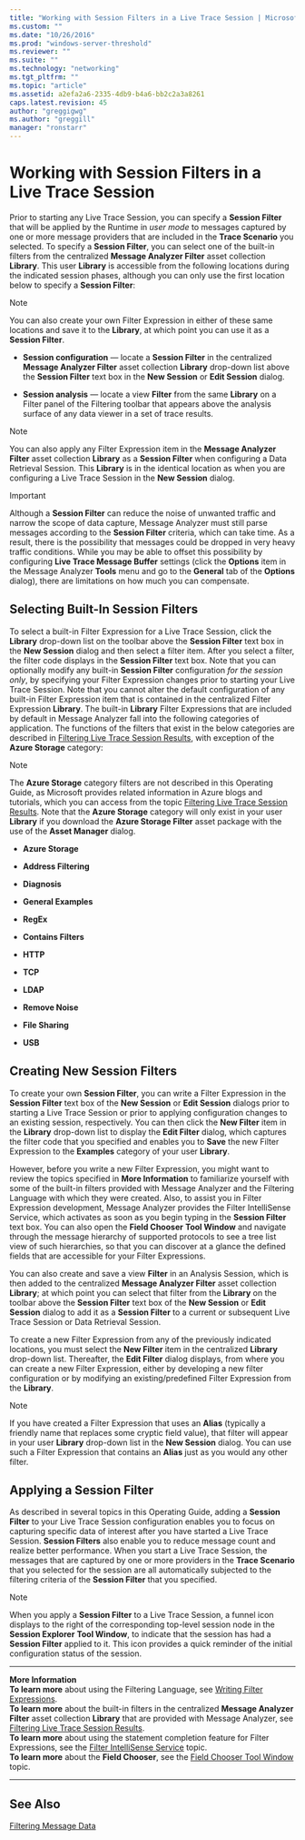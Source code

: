 ```yaml
---
title: "Working with Session Filters in a Live Trace Session | Microsoft Docs"
ms.custom: ""
ms.date: "10/26/2016"
ms.prod: "windows-server-threshold"
ms.reviewer: ""
ms.suite: ""
ms.technology: "networking"
ms.tgt_pltfrm: ""
ms.topic: "article"
ms.assetid: a2efa2a6-2335-4db9-b4a6-bb2c2a3a8261
caps.latest.revision: 45
author: "greggigwg"
ms.author: "greggill"
manager: "ronstarr"
---
```


# Working with Session Filters in a Live Trace Session

Prior to starting any Live Trace Session, you can specify a **Session Filter** that will be applied by the Runtime in *user mode* to messages captured by one or more message providers that are included in the **Trace Scenario** you selected. To specify a **Session Filter**, you can select one of the built-in filters from the centralized **Message Analyzer Filter** asset collection **Library**. This user **Library** is accessible from the following locations during the indicated session phases, although you can  only use the first location below to specify a **Session Filter**:  
  
> [!NOTE]
>  You can also create your own Filter Expression in either of these same locations and save it to the **Library**, at which point you can use it as a **Session Filter**.  
  
-   **Session configuration** — locate a **Session Filter** in the centralized **Message Analyzer Filter** asset collection **Library** drop-down list above the **Session Filter** text box in the **New Session** or **Edit Session** dialog.  
  
-   **Session analysis** — locate a  view **Filter** from the same **Library** on a Filter panel of the Filtering toolbar that appears above the analysis surface of any data viewer in a set of trace results.  
  
> [!NOTE]
>  You can also apply any Filter Expression item in the **Message Analyzer Filter** asset collection **Library** as a **Session Filter** when configuring a Data Retrieval Session. This **Library** is in the identical location as when you are configuring a Live Trace Session in the **New Session** dialog.  
  
> [!IMPORTANT]
>  Although a **Session Filter** can reduce the noise of unwanted traffic and narrow the scope of data capture, Message Analyzer must still parse messages according to the **Session Filter** criteria, which can take time. As a result, there is the possibility that messages could be dropped in very heavy traffic conditions. While you may be able to offset this possibility by configuring **Live Trace Message Buffer** settings (click the **Options** item in the Message Analyzer **Tools** menu and go to the **General** tab of the **Options** dialog), there are limitations on how much you can compensate.  
  
<a name="BKMK_SelectingSessionFilters"></a>   
## Selecting Built-In Session Filters  
 To select a built-in Filter Expression for a Live Trace Session, click the **Library** drop-down list on the toolbar above the **Session Filter** text box in the **New Session** dialog and then select a filter item. After you select a filter, the filter code displays in the **Session Filter** text box. Note that you can optionally modify any built-in **Session Filter** configuration *for the session only*, by specifying your Filter Expression changes prior to starting your Live Trace Session. Note that you cannot alter the default configuration of any built-in Filter Expression item that is contained in the centralized Filter Expression **Library**. The built-in **Library** Filter Expressions that are included by default in Message Analyzer fall into the following categories of application. The functions of the filters that exist in the below categories are described in [Filtering Live Trace Session Results](filtering-live-trace-session-results.md), with exception of the **Azure Storage** category:  
  
> [!NOTE]
>  The **Azure Storage** category filters are not described in this Operating Guide, as Microsoft provides related information in Azure blogs and tutorials, which you can access from the topic [Filtering Live Trace Session Results](filtering-live-trace-session-results.md). Note that the **Azure Storage** category will only exist in your user **Library** if you download the **Azure Storage Filter** asset package with the use of  the **Asset Manager** dialog.  
  
-   **Azure Storage**  
  
-   **Address Filtering**  
  
-   **Diagnosis**  
  
-   **General Examples**  
  
-   **RegEx**  
  
-   **Contains Filters**  
  
-   **HTTP**  
  
-   **TCP**  
  
-   **LDAP**  
  
-   **Remove Noise**  
  
-   **File Sharing**  
  
-   **USB**  
  
## Creating New Session Filters  

 To create your own **Session Filter**, you can write a Filter Expression in the **Session Filter** text box of the **New Session** or **Edit Session** dialogs prior to starting a Live Trace Session or prior to applying configuration changes to an existing session, respectively. You can then click the **New Filter** item in the **Library** drop-down list to display the **Edit Filter** dialog, which captures the filter code that you specified and enables you to **Save** the new Filter Expression to the **Examples** category of your user **Library**.  
  
 However, before you write a new Filter Expression, you might want to review the topics specified in **More Information** to familiarize yourself with some of the built-in filters provided with Message Analyzer and the Filtering Language with which they were created. Also, to assist you in Filter Expression development, Message Analyzer provides the Filter IntelliSense Service, which activates as soon as you begin typing in the **Session Filter** text box. You can also open the **Field Chooser** **Tool Window** and navigate through the message hierarchy of supported protocols to see a tree list view of such hierarchies, so that you can discover at a glance the defined fields that are accessible for your Filter Expressions.  
  
 You can also create and save a view **Filter** in an Analysis Session, which is then added to the centralized **Message Analyzer Filter** asset collection  **Library**; at which point you can select that filter from the **Library** on the toolbar above the **Session Filter** text box of the **New Session** or **Edit Session** dialog to add it as a **Session Filter** to a current or subsequent Live Trace Session or Data Retrieval Session.  
  
 To create a new Filter Expression from any of the previously indicated locations, you must select the **New Filter** item in the centralized **Library** drop-down list. Thereafter, the **Edit Filter** dialog displays, from where you can create a new Filter Expression, either by developing a new filter configuration or by modifying an existing/predefined Filter Expression from the **Library**.  
  
> [!NOTE]
>  If you have created a Filter Expression that uses an **Alias** (typically a friendly name that replaces some cryptic field value), that filter will appear in your user **Library** drop-down list in the  **New Session** dialog. You can use such a Filter Expression that contains an **Alias** just as you would any other filter.  
  
## Applying a Session Filter  

 As described in several topics in this Operating Guide, adding a **Session Filter** to your Live Trace Session configuration enables you to focus on capturing specific data of interest after you have started a Live Trace Session. **Session Filters** also enable you to reduce message count and realize better performance. When you start a Live Trace Session, the messages that are captured by one or more providers in the **Trace Scenario** that you selected for the session are all automatically subjected to the filtering criteria of the **Session Filter** that you specified.  
  
> [!NOTE]
>  When you apply a **Session Filter** to a Live Trace Session, a funnel icon displays to the right of the corresponding top-level session node in the **Session Explorer** **Tool Window**, to indicate that the session has had a **Session Filter** applied to it. This icon provides a quick reminder of the initial configuration status of the session.  
  
---  
  
 **More Information**   
 **To learn more** about using the Filtering Language, see [Writing Filter Expressions](writing-filter-expressions.md).   
**To learn more** about the built-in filters in the centralized **Message Analyzer Filter** asset collection **Library** that are provided with Message Analyzer, see [Filtering Live Trace Session Results](filtering-live-trace-session-results.md).   
**To learn more** about using the statement completion feature for Filter Expressions, see the [Filter IntelliSense Service](filter-intellisense-service.md) topic.  
**To learn more** about the **Field Chooser**, see the [Field Chooser Tool Window](field-chooser-tool-window.md) topic.  

---  
  
## See Also  

[Filtering Message Data](filtering-message-data.md)